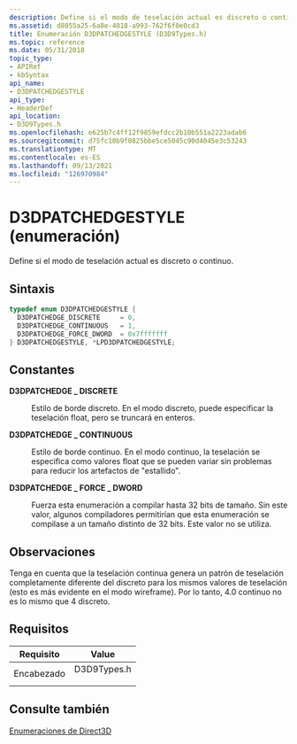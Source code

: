 ```yaml
---
description: Define si el modo de teselación actual es discreto o continuo.
ms.assetid: d8055a25-6a8e-4018-a993-762f6f0e0cd3
title: Enumeración D3DPATCHEDGESTYLE (D3D9Types.h)
ms.topic: reference
ms.date: 05/31/2018
topic_type:
- APIRef
- kbSyntax
api_name:
- D3DPATCHEDGESTYLE
api_type:
- HeaderDef
api_location:
- D3D9Types.h
ms.openlocfilehash: e625b7c4ff12f9859efdcc2b10b551a2223adab6
ms.sourcegitcommit: d75fc10b9f0825bbe5ce5045c90d4045e3c53243
ms.translationtype: MT
ms.contentlocale: es-ES
ms.lasthandoff: 09/13/2021
ms.locfileid: "126970984"
---
```

# <a name="d3dpatchedgestyle-enumeration"></a>D3DPATCHEDGESTYLE (enumeración)

Define si el modo de teselación actual es discreto o continuo.

## <a name="syntax"></a>Sintaxis


```C++
typedef enum D3DPATCHEDGESTYLE { 
  D3DPATCHEDGE_DISCRETE     = 0,
  D3DPATCHEDGE_CONTINUOUS   = 1,
  D3DPATCHEDGE_FORCE_DWORD  = 0x7fffffff
} D3DPATCHEDGESTYLE, *LPD3DPATCHEDGESTYLE;
```



## <a name="constants"></a>Constantes

<dl> <dt>

<span id="D3DPATCHEDGE_DISCRETE"></span><span id="d3dpatchedge_discrete"></span>**D3DPATCHEDGE \_ DISCRETE**
</dt> <dd>

Estilo de borde discreto. En el modo discreto, puede especificar la teselación float, pero se truncará en enteros.

</dd> <dt>

<span id="D3DPATCHEDGE_CONTINUOUS"></span><span id="d3dpatchedge_continuous"></span>**D3DPATCHEDGE \_ CONTINUOUS**
</dt> <dd>

Estilo de borde continuo. En el modo continuo, la teselación se especifica como valores float que se pueden variar sin problemas para reducir los artefactos de "estallido".

</dd> <dt>

<span id="D3DPATCHEDGE_FORCE_DWORD"></span><span id="d3dpatchedge_force_dword"></span>**D3DPATCHEDGE \_ FORCE \_ DWORD**
</dt> <dd>

Fuerza esta enumeración a compilar hasta 32 bits de tamaño. Sin este valor, algunos compiladores permitirían que esta enumeración se compilase a un tamaño distinto de 32 bits. Este valor no se utiliza.

</dd> </dl>

## <a name="remarks"></a>Observaciones

Tenga en cuenta que la teselación continua genera un patrón de teselación completamente diferente del discreto para los mismos valores de teselación (esto es más evidente en el modo wireframe). Por lo tanto, 4.0 continuo no es lo mismo que 4 discreto.

## <a name="requirements"></a>Requisitos



| Requisito | Value |
|-------------------|----------------------------------------------------------------------------------------|
| Encabezado<br/> | <dl> <dt>D3D9Types.h</dt> </dl> |



## <a name="see-also"></a>Consulte también

<dl> <dt>

[Enumeraciones de Direct3D](dx9-graphics-reference-d3d-enums.md)
</dt> </dl>

 

 




